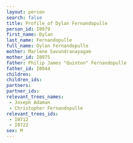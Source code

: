 ```yaml
---
layout: person
search: false
title: Profile of Dylan Fernandopulle
person_id: I0979
first_name: Dylan
last_name: Fernandopulle
full_name: Dylan Fernandopulle
mother: Marlene Savundranayagam
mother_id: I0975
father: Philip James "Quinton" Fernandopulle
father_id: I0944
children:
children_ids:
partners:
partner_ids:
relevant_trees_names:
 - Joseph Adaman
 - Christopher Fernandopulle
relevant_trees_ids:
 - I0712
 - I0722
sex: M
---
```


